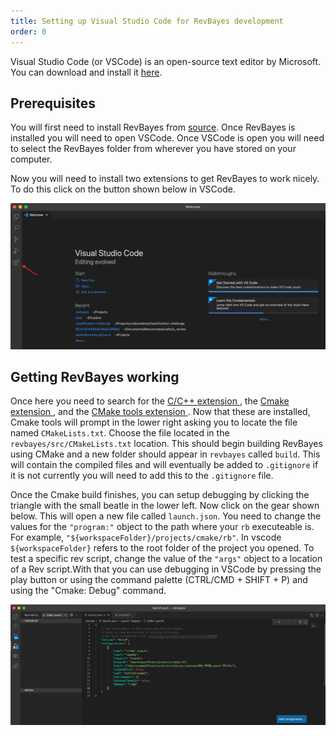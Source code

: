 ```yaml
---
title: Setting up Visual Studio Code for RevBayes development
order: 0
---
```


Visual Studio Code (or VSCode) is an open-source text editor by Microsoft. You can download and install it <a href="https://code.visualstudio.com/Download">here</a>. 

Prerequisites
----------------------
You will first need to install RevBayes from <a href="https://revbayes.github.io/download">source</a>. Once RevBayes is installed you will need to open VSCode. Once VSCode is open you will need to select the RevBayes folder from wherever you have stored on your computer. 

Now you will need to install two extensions to get RevBayes to work nicely. To do this click on the button shown below in VSCode. 

<img src="figures/Extension-button.png">

Getting RevBayes working 
------------------------

Once here you need to search for the <a href="https://marketplace.visualstudio.com/items?itemName=ms-vscode.cpptools"> C/C++ extension </a>, the <a href="https://marketplace.visualstudio.com/items?itemName=twxs.cmake"> Cmake extension </a>, and the <a href="https://marketplace.visualstudio.com/items?itemName=ms-vscode.cmake-tools"> CMake tools extension </a>.
Now that these are installed, Cmake tools will prompt in the lower right asking you to locate the file named `CMakeLists.txt`. Choose the file located in the `revbayes/src/CMakeLists.txt` location. This should begin building RevBayes using CMake and a new folder should appear in `revbayes` called `build`. This will contain the compiled files and will eventually be added to `.gitignore` if it is not currently you will need to add this to the `.gitignore` file. 

Once the Cmake build finishes, you can setup debugging by clicking the triangle with the small beatle in the lower left. Now click on the gear shown below. This will open a new file called `launch.json`. You need to change the values for the `"program:"` object to the path where your `rb` executeable is. For example, `"${workspaceFolder}/projects/cmake/rb"`. In vscode `${workspaceFolder}` refers to the root folder of the project you opened. To test a specific rev script, change the value of the `"args"` object to a location of a Rev script.With that you can use debugging in VSCode by pressing the play button or using the command palette (CTRL/CMD + SHIFT + P) and using the "Cmake: Debug" command.

<img src="figures/screensho2.png">
